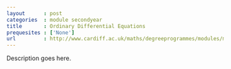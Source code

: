 ```yaml
---
layout      : post
categories  : module secondyear
title       : Ordinary Differential Equations
prequesites : ['None']
url         : http://www.cardiff.ac.uk/maths/degreeprogrammes/modules/ma2005.html
---
```


Description goes here.

